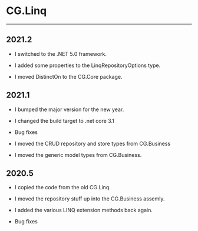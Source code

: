 # CG.Linq
---

## 2021.2

* I switched to the .NET 5.0 framework.

* I added some properties to the LinqRepositoryOptions type.

* I moved DistinctOn to the CG.Core package.

## 2021.1

* I bumped the major version for the new year.

* I changed the build target to .net core 3.1

* Bug fixes

* I moved the CRUD repository and store types from CG.Business

* I moved the generic model types from CG.Business.

## 2020.5

* I copied the code from the old CG.Linq.

* I moved the repository stuff up into the CG.Business assemly.

* I added the various LINQ extension methods back again.

* Bug fixes

